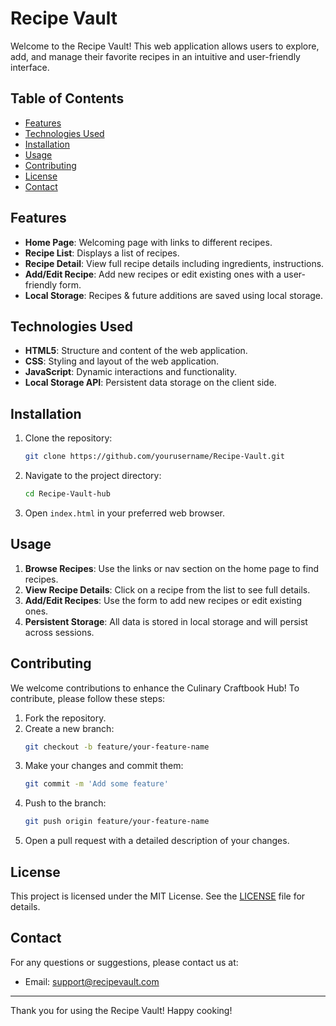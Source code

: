 
# Recipe Vault

Welcome to the Recipe Vault! This web application allows users to explore, add, and manage their favorite recipes in an intuitive and user-friendly interface. 

## Table of Contents
- [Features](#features)
- [Technologies Used](#technologies-used)
- [Installation](#installation)
- [Usage](#usage)
- [Contributing](#contributing)
- [License](#license)
- [Contact](#contact)

## Features
- **Home Page**: Welcoming page with links to different recipes.
- **Recipe List**: Displays a list of recipes.
- **Recipe Detail**: View full recipe details including ingredients, instructions.
- **Add/Edit Recipe**: Add new recipes or edit existing ones with a user-friendly form.
- **Local Storage**: Recipes & future additions are saved using local storage.

## Technologies Used
- **HTML5**: Structure and content of the web application.
- **CSS**: Styling and layout of the web application.
- **JavaScript**: Dynamic interactions and functionality.
- **Local Storage API**: Persistent data storage on the client side.

## Installation
1. Clone the repository:
   ```bash
   git clone https://github.com/yourusername/Recipe-Vault.git
   ```
2. Navigate to the project directory:
   ```bash
   cd Recipe-Vault-hub
   ```
3. Open `index.html` in your preferred web browser.

## Usage
1. **Browse Recipes**: Use the links or nav section on the home page to find recipes.
2. **View Recipe Details**: Click on a recipe from the list to see full details.
3. **Add/Edit Recipes**: Use the form to add new recipes or edit existing ones.
4. **Persistent Storage**: All data is stored in local storage and will persist across sessions.

## Contributing
We welcome contributions to enhance the Culinary Craftbook Hub! To contribute, please follow these steps:
1. Fork the repository.
2. Create a new branch:
   ```bash
   git checkout -b feature/your-feature-name
   ```
3. Make your changes and commit them:
   ```bash
   git commit -m 'Add some feature'
   ```
4. Push to the branch:
   ```bash
   git push origin feature/your-feature-name
   ```
5. Open a pull request with a detailed description of your changes.

## License
This project is licensed under the MIT License. See the [LICENSE](LICENSE) file for details.

## Contact
For any questions or suggestions, please contact us at:
- Email: support@recipevault.com
---

Thank you for using the Recipe Vault! Happy cooking!
